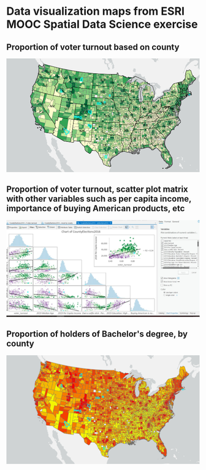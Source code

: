 # Data visualization maps from ESRI MOOC Spatial Data Science exercise
## Proportion of voter turnout based on county
![alt text](https://github.com/joeybudi/USpresidentialelection2016/blob/main/voter%20turnout%202016.PNG)

## Proportion of voter turnout, scatter plot matrix with other variables such as per capita income, importance of buying American products, etc
![alt text](https://github.com/joeybudi/USpresidentialelection2016/blob/main/Elections_county_scatterplot%20matrix.jpg)

## Proportion of holders of Bachelor's degree, by county
![alt text](https://github.com/joeybudi/USpresidentialelection2016/blob/main/Bachelors%20degree%20holders.png)
